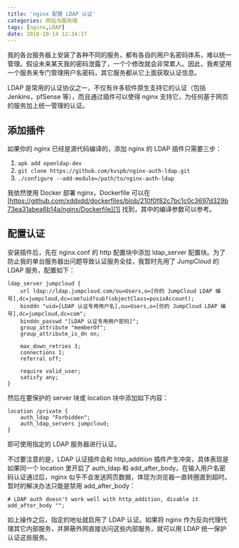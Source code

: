 ```yaml
---
title: 'nginx 配置 LDAP 认证'
categories: 网站与服务端
tags: [nginx,LDAP]
date: 2018-10-14 12:34:17
---
```

我的各台服务器上安装了各种不同的服务，都有各自的用户名密码体系，难以统一管理。假设未来某天我的密码泄露了，一个个修改就会非常累人。因此，我希望用一个服务来专门管理用户名密码，其它服务都从它上面获取认证信息。

LDAP 是常用的认证协议之一，不仅有许多软件原生支持它的认证（包括 Jenkins，pfSense 等），而且通过插件可以使得 nginx 支持它，为任何基于网页的服务加上统一管理的认证。

添加插件
-------

如果你的 nginx 已经是源代码编译的，添加 nginx 的 LDAP 插件只需要三步：

1. `apk add openldap-dev`
2. `git clone https://github.com/kvspb/nginx-auth-ldap.git`
3. `./configure --add-module=/path/to/nginx-auth-ldap`

我依然使用 Docker 部署 nginx，Dockerfile 可以在 [https://github.com/xddxdd/dockerfiles/blob/210f0f82c7bc1c0c3697d329b73ea31abea6b14a/nginx/Dockerfile][1] 找到，其中的编译参数可以参考。

配置认证
--------

安装插件后，先在 nginx.conf 的 http 配置块中添加 ldap_server 配置块。为了防止我的单台服务器出问题导致认证服务全挂，我暂时先用了 JumpCloud 的 LDAP 服务，配置如下：

```nginx
ldap_server jumpcloud {
    url ldap://ldap.jumpcloud.com/ou=Users,o=[你的 JumpCloud LDAP 编号],dc=jumpcloud,dc=com?uid?sub?(objectClass=posixAccount);
    binddn "uid=[LDAP 认证专用用户名],ou=Users,o=[你的 JumpCloud LDAP 编号],dc=jumpcloud,dc=com";
    binddn_passwd "[LDAP 认证专用用户密码]";
    group_attribute "memberOf";
    group_attribute_is_dn on;

    max_down_retries 3;
    connections 1;
    referral off;

    require valid_user;
    satisfy any;
}
```

然后在要保护的 server 块或 location 块中添加如下内容：

```nginx
location /private {
    auth_ldap "Forbidden";
    auth_ldap_servers jumpcloud;
}
```

即可使用指定的 LDAP 服务器进行认证。

不过要注意的是，LDAP 认证插件会和 http_addition 插件产生冲突，具体表现是如果同一个 location 里开启了 auth_ldap 和 add_after_body，在输入用户名密码认证通过后，nginx 似乎不会发送网页数据，体现为浏览器一直转圈直到超时。暂时的解决办法只能是禁用 add_after_body：

```nginx
# LDAP auth doesn't work well with http_addition, disable it
add_after_body "";
```

如上操作之后，指定的地址就启用了 LDAP 认证。如果将 nginx 作为反向代理代理其它内部服务，并屏蔽外网直接访问这些内部服务，就可以用 LDAP 统一保护认证这些服务。

  [1]: https://github.com/xddxdd/dockerfiles/blob/210f0f82c7bc1c0c3697d329b73ea31abea6b14a/nginx/Dockerfile
